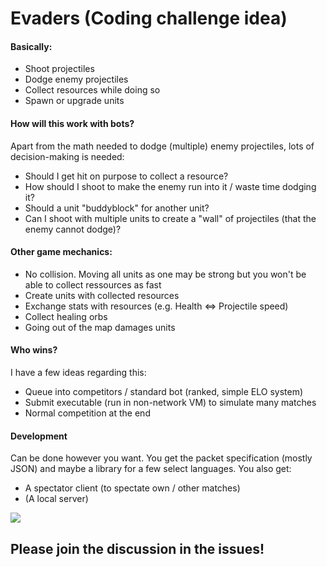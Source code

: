 # Evaders (Coding challenge idea)
#### Basically:
+ Shoot projectiles
+ Dodge enemy projectiles
+ Collect resources while doing so
+ Spawn or upgrade units

#### How will this work with bots?
Apart from the math needed to dodge (multiple) enemy projectiles, lots of decision-making is needed:
+ Should I get hit on purpose to collect a resource?
+ How should I shoot to make the enemy run into it / waste time dodging it?
+ Should a unit "buddyblock" for another unit?
+ Can I shoot with multiple units to create a "wall" of projectiles (that the enemy cannot dodge)?

#### Other game mechanics:
+ No collision. Moving all units as one may be strong but you won't be able to collect ressources as fast
+ Create units with collected resources
+ Exchange stats with resources (e.g. Health <=> Projectile speed)
+ Collect healing orbs
+ Going out of the map damages units

#### Who wins?
I have a few ideas regarding this:
+ Queue into competitors / standard bot (ranked, simple ELO system)
+ Submit executable (run in non-network VM) to simulate many matches
+ Normal competition at the end

#### Development
Can be done however you want. You get the packet specification (mostly JSON) and maybe a library for a few select languages. You also get:
+ A spectator client (to spectate own / other matches)
+ (A local server)

![](http://i.imgur.com/jbp2wHQ.png)

## Please join the discussion in the issues!
